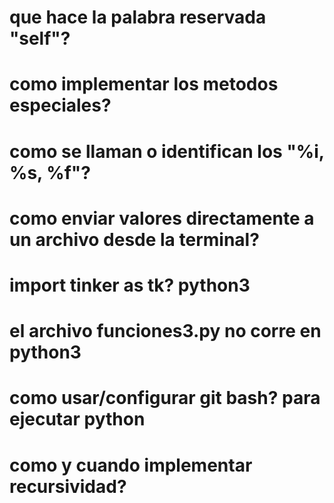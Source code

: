 # que hace la palabra reservada "self"?
# como implementar los metodos especiales?
# como se llaman o identifican los "%i, %s, %f"?
# como enviar valores directamente a un archivo desde la terminal?
# import tinker as tk? python3
# el archivo funciones3.py no corre en python3
# como usar/configurar git bash? para ejecutar python
# como y cuando implementar recursividad?